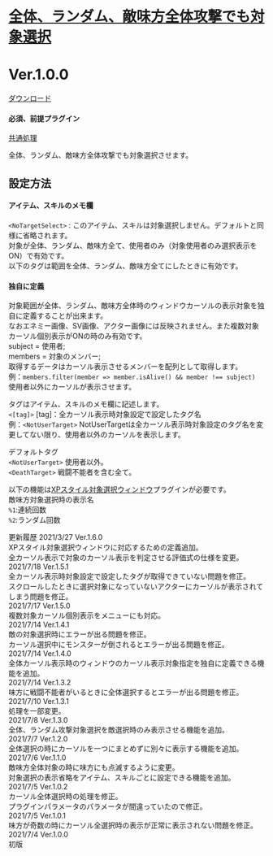 # [全体、ランダム、敵味方全体攻撃でも対象選択](https://raw.githubusercontent.com/nuun888/MZ/master/NUUN_Scope_confirmation.js)
# Ver.1.0.0
[ダウンロード](https://raw.githubusercontent.com/nuun888/MZ/master/NUUN_Scope_confirmation.js)
#### 必須、前提プラグイン
[共通処理](https://github.com/nuun888/MZ/blob/master/README/Base.md)  

全体、ランダム、敵味方全体攻撃でも対象選択させます。

## 設定方法
#### アイテム、スキルのメモ欄
`<NoTargetSelect>` : このアイテム、スキルは対象選択しません。デフォルトと同様に省略されます。  
対象が全体、ランダム、敵味方全て、使用者のみ（対象使用者のみ選択表示をON）で有効です。  
以下のタグは範囲を全体、ランダム、敵味方全てにしたときに有効です。  

#### 独自に定義
対象範囲が全体、ランダム、敵味方全体時のウィンドウカーソルの表示対象を独自に定義することが出来ます。  
なおエネミー画像、SV画像、アクター画像には反映されません。また複数対象カーソル個別表示がONの時のみ有効です。  
subject = 使用者;  
members = 対象のメンバー;  
取得するデータはカーソル表示させるメンバーを配列として取得します。  
例：`members.filter(member => member.isAlive() && member !== subject)`  
使用者以外にカーソルが表示させます。  

タグはアイテム、スキルのメモ欄に記述します。  
`<[tag]>` [tag]：全カーソル表示時対象設定で設定したタグ名  
例：`<NotUserTarget>` NotUserTargetは全カーソル表示時対象設定のタグ名を変更してない限り、使用者以外のカーソルを表示します。  

デフォルトタグ  
`<NotUserTarget>` 使用者以外。  
`<DeathTarget>` 戦闘不能者を含む全て。  

以下の機能は[XPスタイル対象選択ウィンドウ]()プラグインが必要です。  
敵味方対象選択時の表示名  
`%1`:連続回数  
`%2`:ランダム回数  

更新履歴
2021/3/27 Ver.1.6.0  
XPスタイル対象選択ウィンドウに対応するための定義追加。  
全カーソル表示で対象のカーソル表示を判定させる評価式の仕様を変更。  
2021/7/18 Ver.1.5.1  
全カーソル表示時対象設定で設定したタグが取得できていない問題を修正。  
スクロールしたときに選択対象になっていないアクターにカーソルが表示されてしまう問題を修正。  
2021/7/17 Ver.1.5.0  
複数対象カーソル個別表示をメニューにも対応。  
2021/7/14 Ver.1.4.1  
敵の対象選択時にエラーが出る問題を修正。  
カーソル選択中にモンスターが倒されるとエラーが出る問題を修正。  
2021/7/14 Ver.1.4.0  
全体カーソル表示時のウィンドウのカーソル表示対象指定を独自に定義できる機能を追加。  
2021/7/14 Ver.1.3.2  
味方に戦闘不能者がいるときに全体選択するとエラーが出る問題を修正。  
2021/7/10 Ver.1.3.1  
処理を一部変更。  
2021/7/8 Ver.1.3.0  
全体、ランダム攻撃対象選択を敵選択時のみ表示させる機能を追加。  
2021/7/7 Ver.1.2.0  
全体選択の時にカーソルを一つにまとめずに別々に表示する機能を追加。  
2021/7/6 Ver.1.1.0  
敵味方全体対象の時に味方にも点滅するように変更。  
対象選択の表示省略をアイテム、スキルごとに設定できる機能を追加。  
2021/7/5 Ver.1.0.2  
カーソル全体選択時の処理を修正。  
プラグインパラメータのパラメータが間違っていたので修正。  
2021/7/5 Ver.1.0.1  
味方が奇数の時にカーソル全選択時の表示が正常に表示されない問題を修正。  
2021/7/4 Ver.1.0.0  
初版  


